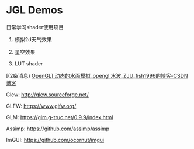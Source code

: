 # JGL Demos

日常学习shader使用项目

1. 模拟2d天气效果

2. 星空效果

3. LUT shader

[(2条消息) [OpenGL\] 动态的水面模拟_opengl 水波_ZJU_fish1996的博客-CSDN博客](https://blog.csdn.net/zju_fish1996/article/details/52317363)

Glew:
http://glew.sourceforge.net/

GLFW:
https://www.glfw.org/

GLM:
https://glm.g-truc.net/0.9.9/index.html

Assimp:
https://github.com/assimp/assimp

ImGUI:
https://github.com/ocornut/imgui
